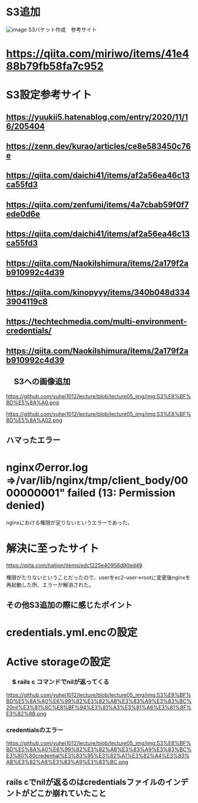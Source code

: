 # S3追加

![image](/Users/cyubachiyuhei/Desktop/img:S3追加.png)
 S3バケット作成　参考サイト
# https://qiita.com/miriwo/items/41e488b79fb58fa7c952

# S3設定参考サイト

## https://yuukii5.hatenablog.com/entry/2020/11/16/205404
## https://zenn.dev/kurao/articles/ce8e583450c76e
## https://qiita.com/daichi41/items/af2a56ea46c13ca55fd3
## https://qiita.com/zenfumi/items/4a7cbab59f0f7ede0d6e
## https://qiita.com/daichi41/items/af2a56ea46c13ca55fd3
## https://qiita.com/NaokiIshimura/items/2a179f2ab910992c4d39
## https://qiita.com/kinopyyy/items/340b048d3343904119c8
## https://techtechmedia.com/multi-environment-credentials/
## https://qiita.com/NaokiIshimura/items/2a179f2ab910992c4d39

## 　S3への画像追加

 https://github.com/yuhei1012/lecture/blob/lecture05_img/img:S3%E8%BF%BD%E5%8A%A0.png

 https://github.com/yuhei1012/lecture/blob/lecture05_img/img:S3%E8%BF%BD%E5%8A%A02.png
 
 

## ハマったエラー

# nginxのerror.log ⇒/var/lib/nginx/tmp/client_body/0000000001" failed (13: Permission denied)
nginxにおける権限が足りないというエラーであった。

# 解決に至ったサイト
https://qiita.com/haljion/items/edc1225e40956d90ed49

権限がたりないということだったので、userをec2-user→rootに変更後nginxを再起動した所、エラーが解消された。

## その他S3追加の際に感じたポイント
# credentials.yml.encの設定
# Active storageの設定

### 　$ rails c コマンドでnilが返ってくる

https://github.com/yuhei1012/lecture/blob/lecture05_img/img:S3%E8%BF%BD%E5%8A%A0%E6%99%82%E3%82%A8%E3%83%A9%E3%83%BC%20nil%E3%81%8C%E8%BF%94%E3%81%A3%E3%81%A6%E3%81%8F%E3%82%8B.png

### credentialsのエラー
https://github.com/yuhei1012/lecture/blob/lecture05_img/img:S3%E8%BF%BD%E5%8A%A0%E6%99%82%E3%82%A8%E3%83%A9%E3%83%BC%E3%80%80credential%E3%83%95%E3%82%A1%E3%82%A4%E3%83%AB%E3%82%A8%E3%83%A9%E3%83%BC.png

## rails cでnilが返るのはcredentialsファイルのインデントがどこか崩れていたこと

